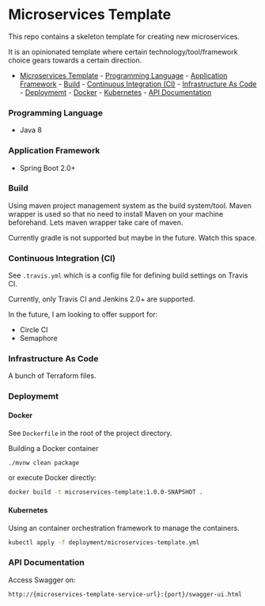 # Microservices Template

This repo contains a skeleton template for creating new microservices. 

It is an opinionated template where certain technology/tool/framework choice gears towards a certain direction.

- [Microservices Template](#microservices-template)
        - [Programming Language](#programming-language)
        - [Application Framework](#application-framework)
        - [Build](#build)
        - [Continuous Integration (CI)](#continuous-integration)
        - [Infrastructure As Code](#infrastructure-as-code)
        - [Deploymemt](#deploymemt)
            - [Docker](#docker)
            - [Kubernetes](#kubernetes)
        - [API Documentation](#api-documentation)

### <a name="programming-language"></a>Programming Language

- Java 8

### <a name="application-framework"></a>Application Framework

- Spring Boot 2.0+

### <a name="build"></a>Build

Using maven project management system as the build system/tool. 
Maven wrapper is used so that no need to install Maven on your machine beforehand. Lets maven wrapper take care of maven.

Currently gradle is not supported but maybe in the future. Watch this space.

### <a name="continous-integration"></a>Continuous Integration (CI)

See `.travis.yml` which is a config file for defining build settings on Travis CI.

Currently, only Travis CI and Jenkins 2.0+ are supported. 

In the future, I am looking to offer support for:

- Circle CI
- Semaphore

### <a name="infrastructure-as-code"></a>Infrastructure As Code

A bunch of Terraform files.

### <a name="deploymemt"></a>Deploymemt

#### <a name="docker"></a>Docker

See `Dockerfile` in the root of the project directory.

Building a Docker container

```bash
./mvnw clean package
```

or execute Docker directly:

```bash
docker build -t microservices-template:1.0.0-SNAPSHOT .
```

#### <a name="kubernetes"></a>Kubernetes

Using an container orchestration framework to manage the containers.

```bash
kubectl apply -f deployment/microservices-template.yml
```

### <a name="api-documentation"></a>API Documentation

Access Swagger on:

```
http://{microservices-template-service-url}:{port}/swagger-ui.html
```

